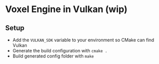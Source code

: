 # Voxel Engine in Vulkan (wip)

## Setup

- Add the `VULKAN_SDK` variable to your environment so CMake can find Vulkan
- Generate the build configuration with `cmake .`
- Build generated config folder with `make`